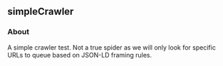 ## simpleCrawler

### About
A simple crawler test.  Not a true spider as we will only look for specific URLs to queue based
on JSON-LD framing rules.

